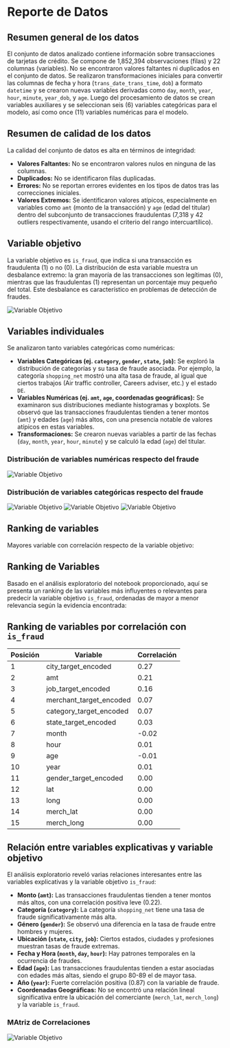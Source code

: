# Reporte de Datos

## Resumen general de los datos

El conjunto de datos analizado contiene información sobre transacciones de tarjetas de crédito. Se compone de 1,852,394 observaciones (filas) y 22 columnas (variables). No se encontraron valores faltantes ni duplicados en el conjunto de datos. Se realizaron transformaciones iniciales para convertir las columnas de fecha y hora (`trans_date_trans_time`, `dob`) a formato `datetime` y se crearon nuevas variables derivadas como `day`, `month`, `year`, `hour`, `minute`, `year_dob`, y `age`. Luego del procesamiento de datos se crean variables auxiliares y se seleccionan seis (6) variables categóricas para el modelo, así como once (11) variables numéricas para el modelo.

## Resumen de calidad de los datos

La calidad del conjunto de datos es alta en términos de integridad:
*   **Valores Faltantes:** No se encontraron valores nulos en ninguna de las columnas.
*   **Duplicados:** No se identificaron filas duplicadas.
*   **Errores:** No se reportan errores evidentes en los tipos de datos tras las correcciones iniciales.
*   **Valores Extremos:** Se identificaron valores atípicos, especialmente en variables como `amt` (monto de la transacción) y `age` (edad del titular) dentro del subconjunto de transacciones fraudulentas (7,318 y 42 outliers respectivamente, usando el criterio del rango intercuartílico).

## Variable objetivo

La variable objetivo es `is_fraud`, que indica si una transacción es fraudulenta (1) o no (0). La distribución de esta variable muestra un desbalance extremo: la gran mayoría de las transacciones son legítimas (0), mientras que las fraudulentas (1) representan un porcentaje muy pequeño del total. Este desbalance es característico en problemas de detección de fraudes.

![Variable Objetivo](imagenes/fraude.png)

## Variables individuales

Se analizaron tanto variables categóricas como numéricas:
*   **Variables Categóricas (ej. `category`, `gender`, `state`, `job`):** Se exploró la distribución de categorías y su tasa de fraude asociada. Por ejemplo, la categoría `shopping_net` mostró una alta tasa de fraude, al igual que ciertos trabajos (Air traffic controller, Careers adviser, etc.) y el estado `DE`.
*   **Variables Numéricas (ej. `amt`, `age`, coordenadas geográficas):** Se examinaron sus distribuciones mediante histogramas y boxplots. Se observó que las transacciones fraudulentas tienden a tener montos (`amt`) y edades (`age`) más altos, con una presencia notable de valores atípicos en estas variables.
*   **Transformaciones:** Se crearon nuevas variables a partir de las fechas (`day`, `month`, `year`, `hour`, `minute`) y se calculó la edad (`age`) del titular.

### Distribución de variables numéricas respecto del fraude
![Variable Objetivo](imagenes/boxplot.png)

### Distribución de variables categóricas respecto del fraude
![Variable Objetivo](imagenes/fraud_cats.png)
![Variable Objetivo](imagenes/fraud_geo.png)
![Variable Objetivo](imagenes/fraud_age.png)

## Ranking de variables

Mayores variable con correlación respecto de la variable objetivo:

## Ranking de Variables

Basado en el análisis exploratorio del notebook proporcionado, aquí se presenta un ranking de las variables más influyentes o relevantes para predecir la variable objetivo `is_fraud`, ordenadas de mayor a menor relevancia según la evidencia encontrada:

## Ranking de variables por correlación con `is_fraud`

| Posición | Variable                   | Correlación |
|----------|----------------------------|-------------|
| 1        | city_target_encoded        | 0.27        |
| 2        | amt                        | 0.21        |
| 3        | job_target_encoded         | 0.16        |
| 4        | merchant_target_encoded    | 0.07        |
| 5        | category_target_encoded    | 0.07        |
| 6        | state_target_encoded       | 0.03        |
| 7        | month                      | -0.02       |
| 8        | hour                       | 0.01        |
| 9        | age                        | -0.01       |
| 10       | year                       | 0.01        |
| 11       | gender_target_encoded      | 0.00        |
| 12       | lat                        | 0.00        |
| 13       | long                       | 0.00        |
| 14       | merch_lat                  | 0.00        |
| 15       | merch_long                 | 0.00        |


## Relación entre variables explicativas y variable objetivo

El análisis exploratorio reveló varias relaciones interesantes entre las variables explicativas y la variable objetivo `is_fraud`:
*   **Monto (`amt`):** Las transacciones fraudulentas tienden a tener montos más altos, con una correlación positiva leve (0.22).
*   **Categoría (`category`):** La categoría `shopping_net` tiene una tasa de fraude significativamente más alta.
*   **Género (`gender`):** Se observó una diferencia en la tasa de fraude entre hombres y mujeres.
*   **Ubicación (`state`, `city`, `job`):** Ciertos estados, ciudades y profesiones muestran tasas de fraude extremas.
*   **Fecha y Hora (`month`, `day`, `hour`):** Hay patrones temporales en la ocurrencia de fraudes.
*   **Edad (`age`):** Las transacciones fraudulentas tienden a estar asociadas con edades más altas, siendo el grupo 80-89 el de mayor tasa.
*   **Año (`year`):** Fuerte correlación positiva (0.87) con la variable de fraude.
*   **Coordenadas Geográficas:** No se encontró una relación lineal significativa entre la ubicación del comerciante (`merch_lat`, `merch_long`) y la variable `is_fraud`.

### MAtriz de Correlaciones
![Variable Objetivo](imagenes/matriz2.png)
